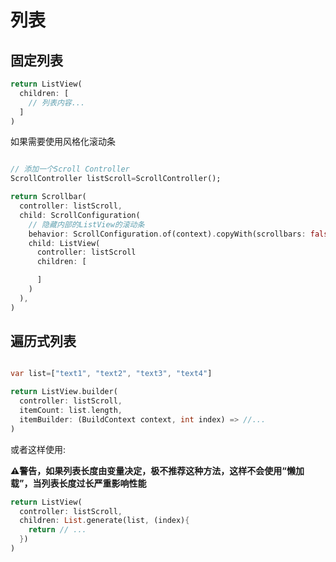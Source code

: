 # 列表

## 固定列表

```dart
return ListView(
  children: [
    // 列表内容...
  ]
)
```

如果需要使用风格化滚动条

```dart

// 添加一个Scroll Controller
ScrollController listScroll=ScrollController();

return Scrollbar(
  controller: listScroll,
  child: ScrollConfiguration(
    // 隐藏内部的ListView的滚动条
    behavior: ScrollConfiguration.of(context).copyWith(scrollbars: false),
    child: ListView(
      controller: listScroll
      children: [

      ]
    )
  ),
)
```

## 遍历式列表

```dart

var list=["text1", "text2", "text3", "text4"]

return ListView.builder(
  controller: listScroll,
  itemCount: list.length,
  itemBuilder: (BuildContext context, int index) => //...
)
```

或者这样使用:

**⚠️警告，如果列表长度由变量决定，极不推荐这种方法，这样不会使用“懒加载”，当列表长度过长严重影响性能**

```dart
return ListView(
  controller: listScroll,
  children: List.generate(list, (index){
    return // ...
  })
)
```